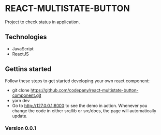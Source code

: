 # REACT-MULTISTATE-BUTTON

Project to check status in application.

## Technologies

* JavaScript
* ReactJS

## Gettins started

Follow these steps to get started developing your own react component:

* git clone https://github.com/codepany/react-multistate-button-component.git
* yarn dev
* Go to http://127.0.0.1:8000 to see the demo in action. Whenever you change the code in either src/lib or src/docs, the page will automatically update.

### Version 0.0.1
